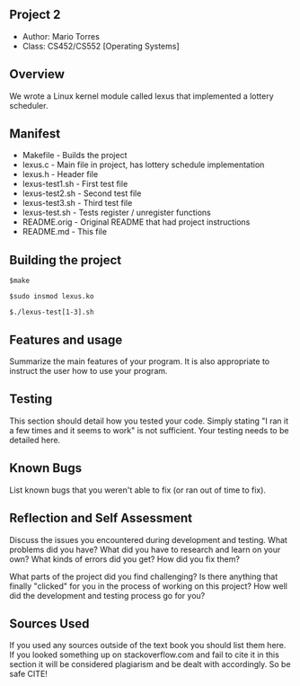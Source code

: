 ## Project 2 

* Author: Mario Torres
* Class: CS452/CS552 [Operating Systems] 

## Overview

We wrote a Linux kernel module called lexus that implemented a lottery scheduler.

## Manifest

* Makefile - Builds the project
* lexus.c - Main file in project, has lottery schedule implementation
* lexus.h - Header file
* lexus-test1.sh - First test file
* lexus-test2.sh - Second test file
* lexus-test3.sh - Third test file
* lexus-test.sh - Tests register / unregister functions
* README.orig - Original README that had project instructions
* README.md - This file

## Building the project

```console
$make
```

``` console
$sudo insmod lexus.ko
```

``` console
$./lexus-test[1-3].sh
```

## Features and usage

Summarize the main features of your program. It is also appropriate to
instruct the user how to use your program.

## Testing

This section should detail how you tested your code. Simply stating "I ran
it a few times and it seems to work" is not sufficient. Your testing needs to
be detailed here.

## Known Bugs

List known bugs that you weren't able to fix (or ran out of time to fix).

## Reflection and Self Assessment

Discuss the issues you encountered during development and testing. What
problems did you have? What did you have to research and learn on your
own? What kinds of errors did you get? How did you fix them?

What parts of the project did you find challenging? Is there anything that
finally "clicked" for you in the process of working on this project? How well
did the development and testing process go for you?

## Sources Used

If you used any sources outside of the text book you should list them here. If you looked something up on
stackoverflow.com and fail to cite it in this section it will be considered plagiarism and be dealt with accordingly. So be safe CITE!
